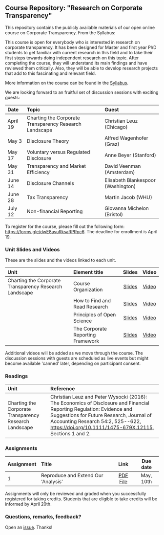 ## Course Repository: "Research on Corporate Transparency"

This repository contains the publicly available materials of our open online course on Corporate Transparency. From the Syllabus:

This course is open for everybody who is interested in research on corporate transparency. It has been designed for Master and first year PhD students to get familiar with current research in this field and to take their first steps towards doing independent research on this topic. After completing the course, they will understand its main findings and have reviewed them critically. Also, they will be able to develop research projects that add to this fascinating and relevant field.

More information on the course can be found in the [Syllabus](rescorptrans_syllabus.pdf).

We are looking forward to an fruitful set of discussion sessions with exciting guests:

| Date | Topic | Guest|
|:-----|:------|:-----|
|April 19 | Charting the Corporate Transparency Research Landscape | Christian Leuz (Chicago) |
|May 3 | Disclosure Theory | Alfred Wagenhofer (Graz) |
|May 17 | Voluntary versus Regulated Disclosure | Anne Beyer (Stanford) |
|May 31 | Transparency and Market Efficiency | David Veenman (Amsterdam) |
|June 14 | Disclosure Channels | Elisabeth Blankespoor (Washington) |
|June 28 | Tax Transparency	| Martin Jacob (WHU) | 
|July 12 | Non-financial Reporting | Giovanna Michelon (Bristol) |

To register for the course, please fill out the following form: https://forms.gle/dwE8asuRksaRPRpc6. The deadline for enrollment is April 19.


### Unit Slides and Videos

These are the slides and the videos linked to each unit.

| Unit | Element title | Slides | Video |
|:-----|:------|:---:|:---:|
|Charting the Corporate Transparency Research Landscape|Course Organization|[Slides](slides/unit1_element00.pdf)|[Video](https://youtu.be/vyq_J7DXi94)|
||How to Find and Read Research|[Slides](slides/unit1_element010.pdf)|[Video](https://youtu.be/jpixYIGLxfM)|
||Principles of Open Science|[Slides](slides/unit1_element02.pdf)|[Video](https://youtu.be/4L7FQPU_6Jg)|
||The Corporate Reporting Framework|[Slides](slides/unit1_element03.pdf)|[Video](https://youtu.be/ldH9EyhfUUo)|

Additional videos will be added as we move through the course. The discussion sessions with guests are scheduled as live events but might become available 'canned' later, depending on participant consent.


### Readings

| Unit | Reference |
|:-----|:----------|
|Charting the Corporate Transparency Research Landscape|Christian Leuz and Peter Wysocki (2016): The Economics of Disclosure and Financial Reporting Regulation: Evidence and Suggestions for Future Research, Journal of Accounting Research 54:2, 525--622,  https://doi.org/10.1111/1475-679X.12115, Sections 1 and 2.|


### Assignments

| Assignment | Title | Link | Due date |
|:-----|:------|:---:|:---:|
|1|Reproduce and Extend Our 'Analysis'|[PDF File](assignments/assignment1.pdf)|May, 10th|

Assignments will only be reviewed and graded when you successfully registered for taking credits. Students that are eligible to take credits will be informed by April 20th.


### Questions, remarks, feedback?

Open an [issue](https://github.com/trr266/rescorptrans/issues). Thanks!
